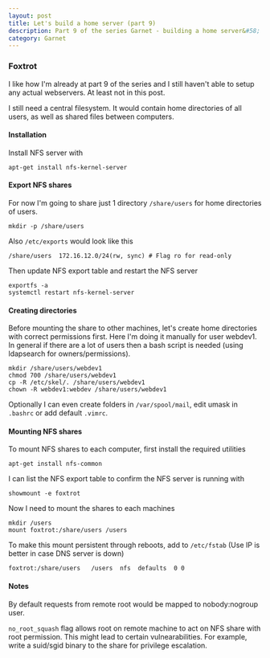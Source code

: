 ```yaml
---
layout: post
title: Let's build a home server (part 9)
description: Part 9 of the series Garnet - building a home server&#58; Foxtrot (NFS server)
category: Garnet
---
```


### Foxtrot

I like how I'm already at part 9 of the series and I still haven't able to setup any actual webservers.
At least not in this post.

I still need a central filesystem.
It would contain home directories of all users, as well as shared files between computers.

#### Installation

Install NFS server with
```
apt-get install nfs-kernel-server
```

#### Export NFS shares

For now I'm going to share just 1 directory `/share/users` for home directories of users.
```
mkdir -p /share/users
```

Also `/etc/exports` would look like this
```
/share/users  172.16.12.0/24(rw, sync) # Flag ro for read-only
```

Then update NFS export table and restart the NFS server
```
exportfs -a
systemctl restart nfs-kernel-server
```

#### Creating directories

Before mounting the share to other machines, let's create home directories with correct permissions first.
Here I'm doing it manually for user webdev1.
In general if there are a lot of users then a bash script is needed (using ldapsearch for owners/permissions).

```
mkdir /share/users/webdev1
chmod 700 /share/users/webdev1
cp -R /etc/skel/. /share/users/webdev1
chown -R webdev1:webdev /share/users/webdev1
```

Optionally I can even create folders in `/var/spool/mail`, edit umask in `.bashrc` or add default `.vimrc`.

#### Mounting NFS shares

To mount NFS shares to each computer, first install the required utilities
```
apt-get install nfs-common
```

I can list the NFS export table to confirm the NFS server is running with
```
showmount -e foxtrot
```

Now I need to mount the shares to each machines
```
mkdir /users
mount foxtrot:/share/users /users
```

To make this mount persistent through reboots, add to `/etc/fstab` (Use IP is better in case DNS server is down)
```
foxtrot:/share/users   /users  nfs  defaults  0 0
```

#### Notes

By default requests from remote root would be mapped to nobody:nogroup user.

`no_root_squash` flag allows root on remote machine to act on NFS share with root permission.
This might lead to certain vulnearabilities.
For example, write a suid/sgid binary to the share for privilege escalation.
